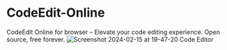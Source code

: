 # CodeEdit-Online
CodeEdit Online for browser – Elevate your code editing experience. Open source, free forever. 
![Screenshot 2024-02-15 at 19-47-20 Code Editor](https://github.com/seraprogrammer/CodeEdit-Online/assets/73139993/edd36a97-242f-4042-8487-cf693cef0613)
